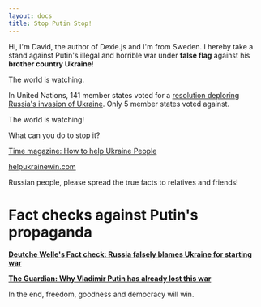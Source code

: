 ```yaml
---
layout: docs
title: Stop Putin Stop!
---
```

Hi, I'm David, the author of Dexie.js and I'm from Sweden. I hereby take a stand against Putin's illegal and horrible war under **false flag** against his **brother country Ukraine**!

The world is watching.

In United Nations, 141 member states voted for a [resolution deploring Russia's invasion of Ukraine](https://news.un.org/en/story/2022/03/1113152). Only 5 member states voted against.

The world is watching!

What can you do to stop it?

[Time magazine: How to help Ukraine People](https://time.com/6151353/how-to-help-ukraine-people/)

[helpukrainewin.com](https://helpukrainewin.com)

Russian people, please spread the true facts to relatives and friends!

# Fact checks against Putin's propaganda

**[Deutche Welle's Fact check: Russia falsely blames Ukraine for starting war](https://www.dw.com/en/fact-check-russia-falsely-blames-ukraine-for-starting-war/a-60999948)**

**[The Guardian: Why Vladimir Putin has already lost this war](https://www.theguardian.com/commentisfree/2022/feb/28/vladimir-putin-war-russia-ukraine)**

In the end, freedom, goodness and democracy will win.
